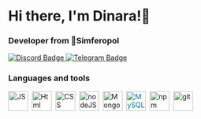   <div id="header" align="left">
  <h1> Hi there, I'm Dinara!👋</h1>
  <h3>Developer from 📍Simferopol</h3>
</div>
<div align="left">
  <a href="https://discord.com/dinarablyakim">
    <img src="https://img.shields.io/badge/Discord-purple?style=for-the-badge&logo=discord&logoColor=white" alt="Discord Badge"/>
  </a>
  <a href="https://t.me/dinarablyakim">
    <img src="https://img.shields.io/badge/Telegram-blue?style=for-the-badge&logo=telegram&logoColor=white" alt="Telegram Badge"/>
  </a>
</div>

  <div algin ="left">
    <h3> Languages and tools</h3>
 </div>
<div align="left">
  <img src="https://cdn.jsdelivr.net/gh/devicons/devicon/icons/javascript/javascript-original.svg"
    title="JS" width="40" style="display: inline-block;">&nbsp;
  <img src="https://cdn.jsdelivr.net/gh/devicons/devicon/icons/html5/html5-original.svg"
    title="Html" width="40" style="display: inline-block;">&nbsp;
  <img src="https://cdn.jsdelivr.net/gh/devicons/devicon/icons/css3/css3-original.svg"
    title="CSS" width="40" style="display: inline-block;">&nbsp;
  <img src="https://cdn.jsdelivr.net/gh/devicons/devicon/icons/nodejs/nodejs-original.svg"
    title="nodeJS" width="40" style="display: inline-block;">&nbsp;
  <img src="https://cdn.jsdelivr.net/gh/devicons/devicon/icons/mongodb/mongodb-plain-wordmark.svg"
    title="MongoDB" width="40" style="display: inline-block;">&nbsp;
  <img src="https://cdn.jsdelivr.net/gh/devicons/devicon/icons/mysql/mysql-original-wordmark.svg"
    title="MySQL" width="40" style="display: inline-block; color: #00758F;">&nbsp;
  <img src="https://cdn.jsdelivr.net/gh/devicons/devicon/icons/npm/npm-original-wordmark.svg"
    title="npm" width="40" style="display: inline-block;">&nbsp;
  <img src="https://cdn.jsdelivr.net/gh/devicons/devicon/icons/git/git-plain.svg"
    title="git" width="40" style="display: inline-block;">&nbsp;
</div>

<p>
  
</p>
<div id="stat" align="center">
    <img src="https://github-profile-summary-cards.vercel.app/api/cards/profile-details?username=DinaraAblyakimova&theme=github_dark" alt=""/>
    <img src="https://github-profile-summary-cards.vercel.app/api/cards/most-commit-language?username=DinaraAblyakimova&theme=github_dark" alt=""/>
     <img src="https://github-profile-summary-cards.vercel.app/api/cards/stats?username=DinaraAblyakimova&theme=github_dark" alt=""/>
</div>
